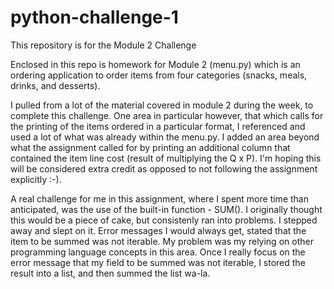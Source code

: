 # python-challenge-1
This repository is for the Module 2 Challenge 

Enclosed in this repo is homework for Module 2 (menu.py) which is an ordering 
application to order items from four categories (snacks, meals, drinks, and 
desserts).  

I pulled from a lot of the material covered in module 2 during the week, to
complete this challenge.  One area in particular however, that which calls for
the printing of the items ordered in a particular format, I referenced and used
a lot of what was already within the menu.py.  I added an area beyond what the 
assignment called for by printing an additional column that contained the item 
line cost (result of multiplying the Q x P).  I'm hoping this will be considered
extra credit as opposed to not following the assignment explicitly :-). 

A real challenge for me in this assignment, where I spent more time than
anticipated, was the use of the built-in function - SUM(). I originally thought this 
would be a piece of cake, but consistenly ran into problems.  I stepped away and 
slept on it.  Error messages I would always get, stated that the item to be
summed was not iterable.  My problem was my relying on other programming
language concepts in this area.  Once I really focus on the error message that 
my field to be summed was not iterable, I stored the result into a list, 
and then summed the list wa-la.   
